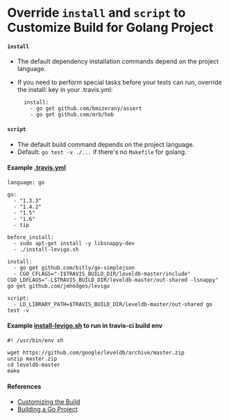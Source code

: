 # Override `install` and `script` to Customize Build for Golang Project

#### `install`

* The default dependency installation commands depend on the project language.
* If you need to perform special tasks before your tests can run, override the install: key in your .travis.yml:

        install:
          - go get github.com/bmizerany/assert
          - go get github.com/mrb/hob

#### `script`

* The default build command depends on the project language.
* Default: `go test -v ./...` if there's no `Makefile` for golang.

#### Example [.travis.yml](https://github.com/northbright/go-yuebao/blob/master/.travis.yml)

    language: go

    go:
      - "1.3.3"
      - "1.4.2"
      - "1.5"
      - "1.6"
      - tip

    before_install:
      - sudo apt-get install -y libsnappy-dev
      - ./install-levigo.sh

    install:
      - go get github.com/bitly/go-simplejson
      - CGO_CFLAGS="-I$TRAVIS_BUILD_DIR/leveldb-master/include" CGO_LDFLAGS="-L$TRAVIS_BUILD_DIR/leveldb-master/out-shared -lsnappy" go get github.com/jmhodges/levigo

    script:
      - LD_LIBRARY_PATH=$TRAVIS_BUILD_DIR/leveldb-master/out-shared go test -v


#### Example [install-levigo.sh](https://github.com/northbright/go-yuebao/blob/master/install-levigo.sh) to run in travis-ci build env

    #! /usr/bin/env sh

    wget https://github.com/google/leveldb/archive/master.zip
    unzip master.zip
    cd leveldb-master
    make

#### References
* [Customizing the Build](https://docs.travis-ci.com/user/customizing-the-build/)
* [Building a Go Project](https://docs.travis-ci.com/user/languages/go)
